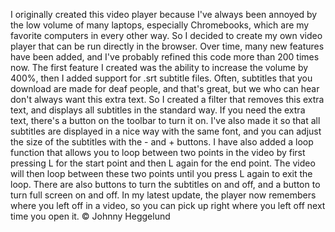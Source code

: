 I originally created this video player because I've always been annoyed by the low volume of many laptops, especially Chromebooks, which are my favorite computers in every other way. So I decided to create my own video player that can be run directly in the browser. Over time, many new features have been added, and I've probably refined this code more than 200 times now. The first feature I created was the ability to increase the volume by 400%, then I added support for .srt subtitle files. Often, subtitles that you download are made for deaf people, and that's great, but we who can hear don't always want this extra text. So I created a filter that removes this extra text, and displays all subtitles in the standard way. If you need the extra text, there's a button on the toolbar to turn it on. I've also made it so that all subtitles are displayed in a nice way with the same font, and you can adjust the size of the subtitles with the - and + buttons. I have also added a loop function that allows you to loop between two points in the video by first pressing L for the start point and then L again for the end point. The video will then loop between these two points until you press L again to exit the loop. There are also buttons to turn the subtitles on and off, and a button to turn full screen on and off. In my latest update, the player now remembers where you left off in a video, so you can pick up right where you left off next time you open it. © Johnny Heggelund
